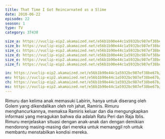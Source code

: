 ```yaml
---
title: That Time I Got Reincarnated as a Slime
date: 2010-06-22
episode: 22
season: 1
type: TV
category: 37430

size_a: https://vuclip-eip2.akamaized.net/e56b1b90e44c1a5932bc987ef38be67b/vp63207_V20210323042745/hlsc_e2931_2.m3u8
size_b: https://vuclip-eip2.akamaized.net/e56b1b90e44c1a5932bc987ef38be67b/vp63207_V20210323042745/hlsc_e2931_3.m3u8
size_c: https://vuclip-eip2.akamaized.net/e56b1b90e44c1a5932bc987ef38be67b/vp63207_V20210323042745/hlsc_e2931_4.m3u8
size_d: https://vuclip-eip2.akamaized.net/e56b1b90e44c1a5932bc987ef38be67b/vp63207_V20210323042745/hlsc_e2931_5.m3u8
size_e: https://vuclip-eip2.akamaized.net/e56b1b90e44c1a5932bc987ef38be67b/vp63207_V20210323042745/hlsc_e2931_6.m3u8
size_f: https://vuclip-eip2.akamaized.net/e56b1b90e44c1a5932bc987ef38be67b/vp63207_V20210323042745/hlsc_e2931_7.m3u8

in: https://vuclip-eip2.akamaized.net/e56b1b90e44c1a5932bc987ef38be67b/id.vtt
en: https://vuclip-eip2.akamaized.net/e56b1b90e44c1a5932bc987ef38be67b/en.vtt
ch: https://vuclip-eip2.akamaized.net/e56b1b90e44c1a5932bc987ef38be67b/zh-TW.vtt
ms: https://vuclip-eip2.akamaized.net/e56b1b90e44c1a5932bc987ef38be67b/ms.vtt
---
```

Rimuru dan kelima anak memasuki Labirin, hanya untuk diserang oleh Golem yang dikendalikan oleh roh jahat, Ramiris. Rimuru menghancurkannya, memaksa Ramiris keluar dan dia mengungkapkan informasi yang meragukan bahwa dia adalah Ratu Peri dan Raja Iblis. Rimuru menjelaskan situasi dengan anak-anak dan dengan demikian mendorong masing-masing dari mereka untuk memanggil roh untuk membantu menstabilkan kondisi mereka.
